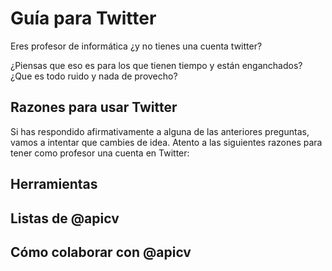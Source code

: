 # Guía para Twitter

Eres profesor de informática ¿y no tienes una cuenta twitter?

¿Piensas que eso es para los que tienen tiempo y están enganchados? ¿Que es todo ruido y nada de provecho?

## Razones para usar Twitter

Si has respondido afirmativamente a alguna de las anteriores preguntas, vamos a intentar que cambies de idea. Atento a las siguientes razones para tener como profesor una cuenta en Twitter:

## Herramientas

## Listas de @apicv

## Cómo colaborar con @apicv
